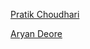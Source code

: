 [Pratik Choudhari](https://github.com/pratik-choudhari/)

[Aryan Deore](https://github.com/Aryan120798)
